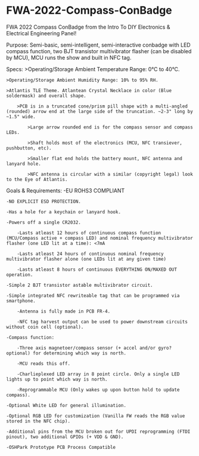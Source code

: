# FWA-2022-Compass-ConBadge
FWA 2022 Compass ConBadge from the Intro To DIY Electronics &amp; Electrical Engineering Panel!


Purpose: Semi-basic, semi-intelligent, semi-interactive conbadge with LED compass function, two BJT transistor multivibrator flasher (can be disabled by MCU), MCU runs the show and built in NFC tag.

Specs:
	>Operating/Storage Ambient Temperature Range: 0°C to 40°C.
	
	>Operating/Storage Ambient Humidity Range: 10% to 95% RH.
	
	>Atlantis TLE Theme. Atlantean Crystal Necklace in color (Blue soldermask) and overall shape. 
		
		>PCB is in a truncated cone/prism pill shape with a multi-angled (rounded) arrow end at the large side of the truncation. ~2-3" long by ~1.5" wide.
			
			>Large arrow rounded end is for the compass sensor and compass LEDs.
			
			>Shaft holds most of the electronics (MCU, NFC transiever, pushbutton, etc).
			
			>Smaller flat end holds the battery mount, NFC antenna and lanyard hole.
			
			>NFC antenna is circular with a similar (copyright legal) look to the Eye of Atlantis.


Goals & Requirements:
	-EU ROHS3 COMPLIANT
	
	-NO EXPLICIT ESD PROTECTION.
	
	-Has a hole for a keychain or lanyard hook.
	
	-Powers off a single CR2032.
		
		-Lasts atleast 12 hours of continuous compass function (MCU/Compass active + compass LED) and nominal frequency multivibrator flasher (one LED lit at a time): <7mA
		
		-Lasts atleast 24 hours of continuous nominal frequency multivibrator flasher alone (one LEDs lit at any given time)
		
		-Lasts atleast 8 hours of continuous EVERYTHING ON/MAXED OUT operation.
	
	-Simple 2 BJT transistor astable multivibrator circuit.
	
	-Simple integrated NFC rewriteable tag that can be programmed via smartphone.
		
		-Antenna is fully made in PCB FR-4.
		
		-NFC tag harvest output can be used to power downstream circuits without coin cell (optional).
	
	-Compass function:
		
		-Three axis magnetoer/compass sensor (+ accel and/or gyro? optional) for determining which way is north.
		
		-MCU reads this off.
		
		-Charlieplexed LED array in 8 point circle. Only a single LED lights up to point which way is north.
		
		-Reprogrammable MCU (Only wakes up upon button hold to update compass).
	
	-Optional White LED for general illumination.
	
	-Optional RGB LED for customization (Vanilla FW reads the RGB value stored in the NFC chip).
	
	-Additional pins from the MCU broken out for UPDI reprogramming (FTDI pinout), two additional GPIOs (+ VDD & GND).
	
	-OSHPark Prototype PCB Process Compatible 

